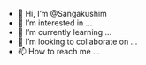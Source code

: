 - 👋 Hi, I’m @Sangakushim
- 👀 I’m interested in ...
- 🌱 I’m currently learning ...
- 💞️ I’m looking to collaborate on ...
- 📫 How to reach me ...

<!---
Sangakushim/Sangakushim is a ✨ special ✨ repository because its `README.md` (this file) appears on your GitHub profile.
You can click the Preview link to take a look at your changes.
--->
